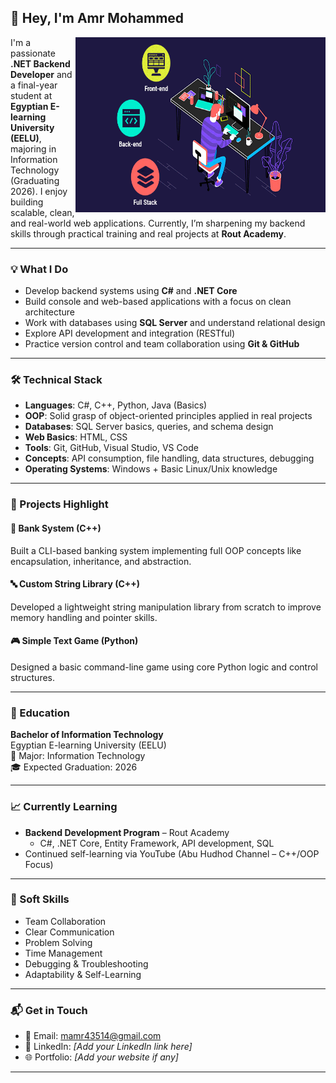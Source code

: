 ## 👋 Hey, I'm Amr Mohammed

<img align="right" alt="Full Stack Developer" src="stack-banner.png" width="400" height="280"/>

I'm a passionate **.NET Backend Developer** and a final-year student at **Egyptian E-learning University (EELU)**, majoring in Information Technology (Graduating 2026). I enjoy building scalable, clean, and real-world web applications. Currently, I’m sharpening my backend skills through practical training and real projects at **Rout Academy**.

---

### 💡 What I Do
- Develop backend systems using **C#** and **.NET Core**
- Build console and web-based applications with a focus on clean architecture
- Work with databases using **SQL Server** and understand relational design
- Explore API development and integration (RESTful)
- Practice version control and team collaboration using **Git & GitHub**

---

### 🛠️ Technical Stack
- **Languages**: C#, C++, Python, Java (Basics)
- **OOP**: Solid grasp of object-oriented principles applied in real projects
- **Databases**: SQL Server basics, queries, and schema design
- **Web Basics**: HTML, CSS
- **Tools**: Git, GitHub, Visual Studio, VS Code
- **Concepts**: API consumption, file handling, data structures, debugging
- **Operating Systems**: Windows + Basic Linux/Unix knowledge

---

### 🚀 Projects Highlight

#### 🔐 Bank System (C++)
Built a CLI-based banking system implementing full OOP concepts like encapsulation, inheritance, and abstraction.

#### 🔤 Custom String Library (C++)
Developed a lightweight string manipulation library from scratch to improve memory handling and pointer skills.

#### 🎮 Simple Text Game (Python)
Designed a basic command-line game using core Python logic and control structures.

---

### 📘 Education
**Bachelor of Information Technology**  
Egyptian E-learning University (EELU)  
📍 Major: Information Technology  
🎓 Expected Graduation: 2026

---

### 📈 Currently Learning
- **Backend Development Program** – Rout Academy
  - C#, .NET Core, Entity Framework, API development, SQL
- Continued self-learning via YouTube (Abu Hudhod Channel – C++/OOP Focus)

---

### 🧠 Soft Skills
- Team Collaboration
- Clear Communication
- Problem Solving
- Time Management
- Debugging & Troubleshooting
- Adaptability & Self-Learning

---

### 📬 Get in Touch
- 📧 Email: mamr43514@gmail.com
- 💼 LinkedIn: *[Add your LinkedIn link here]*
- 🌐 Portfolio: *[Add your website if any]*

---
